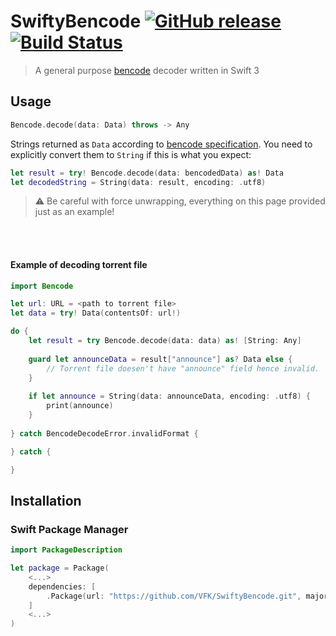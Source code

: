 # SwiftyBencode [![GitHub release](https://img.shields.io/github/release/VFK/SwiftyBencode.svg)]() [![Build Status](https://travis-ci.org/VFK/SwiftyBencode.svg?branch=master)](https://travis-ci.org/VFK/SwiftyBencode)

> A general purpose [bencode](https://en.wikipedia.org/wiki/Bencode) decoder written in Swift 3

## Usage
```swift
Bencode.decode(data: Data) throws -> Any
```

Strings returned as `Data` according to [bencode specification](https://wiki.theory.org/BitTorrentSpecification#Bencoding). 
You need to explicitly convert them to `String` if this is what you expect:

```swift
let result = try! Bencode.decode(data: bencodedData) as! Data
let decodedString = String(data: result, encoding: .utf8)
```
> ⚠️ Be careful with force unwrapping, everything on this page provided just  as an example!

<br /><br />

#### Example of decoding torrent file
```swift
import Bencode

let url: URL = <path to torrent file>
let data = try! Data(contentsOf: url!)

do {
    let result = try Bencode.decode(data: data) as! [String: Any]
    
    guard let announceData = result["announce"] as? Data else {
        // Torrent file doesen't have "announce" field hence invalid.
    }
    
    if let announce = String(data: announceData, encoding: .utf8) {
        print(announce)
    }
    
} catch BencodeDecodeError.invalidFormat {

} catch {

}
```

## Installation
### Swift Package Manager

```swift
import PackageDescription

let package = Package(
    <...>
    dependencies: [
        .Package(url: "https://github.com/VFK/SwiftyBencode.git", majorVersion: 0, minor: 1),
    ]
    <...>
)
```
